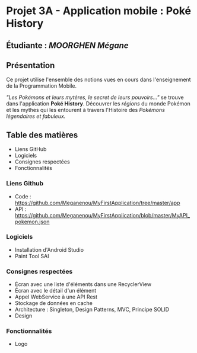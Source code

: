 # Projet 3A - Application mobile : Poké History
## Étudiante : _MOORGHEN Mégane_
## Présentation
Ce projet utilise l'ensemble des notions vues en cours dans l'enseignement de la Programmation Mobile.

_"Les Pokémons et leurs mytères, le secret de leurs pouvoirs..."_ se trouve dans l'application **Poké History**. Découvrer les _régions_ du monde Pokémon et les mythes qui les entourent à travers l'Histoire des _Pokémons légendaires et fabuleux._
## Table des matières
* Liens GitHub
* Logiciels
* Consignes respectées
* Fonctionnalités
### Liens Github
* Code : https://github.com/Meganenou/MyFirstApplication/tree/master/app
* API : https://github.com/Meganenou/MyFirstApplication/blob/master/MyAPI_pokemon.json
### Logiciels
* Installation d'Android Studio
* Paint Tool SAI
### Consignes respectées
* Écran avec une liste d'éléments dans une RecyclerView
* Écran avec le détail d'un élément
* Appel WebService à une API Rest
* Stockage de données en cache
* Architecture : Singleton, Design Patterns, MVC, Principe SOLID
* Design
### Fonctionnalités
* Logo 
<p align="center"
<img src="https://user-images.githubusercontent.com/63911484/81498047-edd9b500-92c2-11ea-96b4-31d7ad417df0.png" width="150" height="150">
</p>
